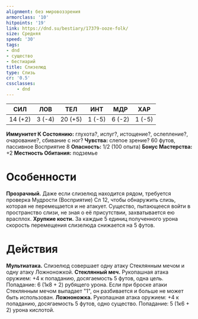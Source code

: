 ```yaml
---
alignment: без мировоззрения
armorclass: '10'
hitpoints: '19'
link: https://dnd.su/bestiary/17379-ooze-folk/
size: Средняя
speed: '30'
tags:
- dnd
- существо
- бестиарий
title: Слизелюд
type: Слизь
cr: '0.5'
cssclasses:
    - dnd
---
```



| СИЛ | ЛОВ | ТЕЛ | ИНТ | МДР | ХАР |
|---|---|---|---|---|---|
| 14 (+2) | 3 (-4) | 20 (+5) | 1 (-5) | 6 (-2) | 1 (-5) |
**Иммунитет К Состоянию:** глухота?, испуг?, истощение?, ослепление?, очарование?, сбивание с ног?
**Чувства:** слепое зрение? 60 футов, пассивное Восприятие 8
**Опасность:** 1/2 (100 опыта)
**Бонус Мастерства:** +2
**Местность Обитания:** подземье


# Особенности
**Прозрачный.** Даже если слизелюд находится рядом, требуется проверка Мудрости (Восприятие) Сл 12, чтобы обнаружить слизь, которая не перемещается и не атакует. Существо, пытающееся войти в пространство слизи, не зная о её присутствии, захватывается ею врасплох.
**Хрупкие кости.** За каждые 5 единиц полученного урона скорость перемещения слизелюда снижается на 5 футов.


# Действия
**Мультиатака.** Слизелюд совершает одну атаку Стеклянным мечом и одну атаку Ложноножкой.
**Стеклянный меч.** Рукопашная атака оружием: +4 к попаданию, досягаемость 5 футов, одна цель. Попадание: 6 (1к8 + 2) рубящего урона. Если при броске атаки Стеклянным мечом выпадает "1", он разбивается и больше не может быть использован.
**Ложноножка.** Рукопашная атака оружием: +4 к попаданию, досягаемость 5 футов, одно существо. Попадание: 5 (1к6 + 2) урона кислотой.